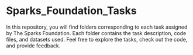 # Sparks_Foundation_Tasks


In this repository, you will find folders corresponding to each task assigned by The Sparks Foundation. Each folder contains the task description, code files, and datasets used. Feel free to explore the tasks, check out the code, and provide feedback.
